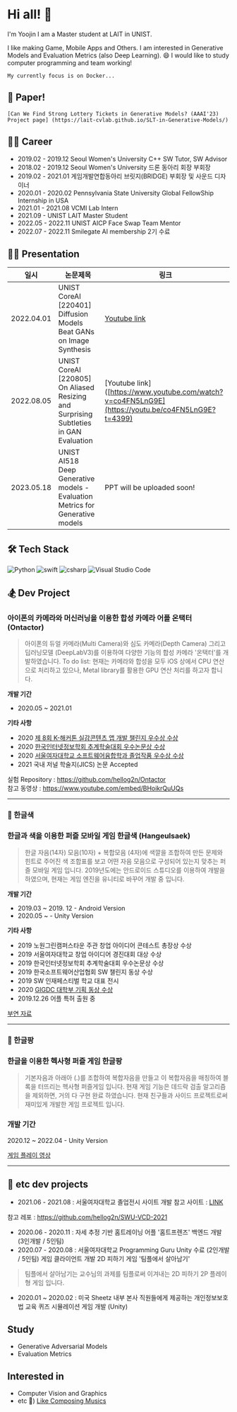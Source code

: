# Hi all! 🌱
I'm Yoojin I am a Master student at LAIT in UNIST.

I like making Game, Mobile Apps and Others. I am interested in Generative Models and Evaluation Metrics (also Deep Learning). 😄
I would like to study computer programming and team working!

`My currently focus is on Docker...`

## 🐬 Paper!
```
[Can We Find Strong Lottery Tickets in Generative Models? (AAAI'23) Project page] (https://lait-cvlab.github.io/SLT-in-Generative-Models/)
```


## 🚴‍♀️ Career
* 2019.02 - 2019.12 Seoul Women's University C++ SW Tutor, SW Advisor
* 2018.02 - 2019.12 Seoul Women's University 드론 동아리 회장 부회장
* 2019.02 - 2021.01 게임개발연합동아리 브릿지(BRIDGE) 부회장 및 사운드 디자이너
* 2020.01 - 2020.02 Pennsylvania State University Global FellowShip Internship in USA
* 2021.01 - 2021.08 VCMI Lab Intern
* 2021.09 - UNIST LAIT Master Student
* 2022.05 - 2022.11 UNIST AICP Face Swap Team Mentor
* 2022.07 - 2022.11 Smilegate AI membership 2기 수료

## 🚴‍♀️ Presentation
|일시|논문제목|링크|
|---|---|---|
|2022.04.01|UNIST CoreAI [220401] Diffusion Models Beat GANs on Image Synthesis | [Youtube link](https://www.youtube.com/watch?v=UatBOlvxz04&t=107s)
|2022.08.05|UNIST CoreAI [220805] On Aliased Resizing and Surprising Subtleties in GAN Evaluation | [Youtube link]([https://www.youtube.com/watch?v=co4FN5LnG9E](https://youtu.be/co4FN5LnG9E?t=4399)
|2023.05.18|UNIST AI518 Deep Generative models - Evaluation Metrics for Generative models| PPT will be uploaded soon! |



## 🛠 Tech Stack
<img alt="Python" src ="https://img.shields.io/badge/python-3776AB.svg?&style=for-the-badge&logo=Python&logoColor=white"/> <img alt="swift" src ="https://img.shields.io/badge/swift-F05138.svg?&style=for-the-badge&logo=Swift&logoColor=white"/> <img alt="csharp" src ="https://img.shields.io/badge/C Sharp-239120.svg?&style=for-the-badge&logo=C Sharp&logoColor=white"/>
<img alt="Visual Studio Code" src ="https://img.shields.io/badge/Visual Studio Code-007ACC.svg?&style=for-the-badge&logo=Visual Studio Code&logoColor=white"/>

## 🏂 Dev Project
### 아이폰의 카메라와 머신러닝을 이용한 합성 카메라 어플 온택터 (Ontactor)
> 아이폰의 듀얼 카메라(Multi Camera)와 심도 카메라(Depth Camera) 그리고 딥러닝모델 (DeepLabV3)를 이용하여 다양한 기능의 합성 카메라 '온택터'를 개발하였습니다.
> To do list: 현재는 카메라와 합성을 모두 iOS 상에서 CPU 연산으로 처리하고 있으나, Metal library를 활용한 GPU 연산 처리를 하고자 합니다.


**개발 기간**
- 2020.05 ~ 2021.01


**기타 사항**
- 2020 [제 8회 K-해커톤 실감콘텐츠 앱 개발 챌린지 우수상 수상](http://swkorea.org/%ea%b3%b5%ec%a7%80%ec%82%ac%ed%95%ad/?nType=UFFscUh5dURaU3p3Qi9SWHlzM3l6UEVPellyK3o5Q3ZNcDFLdU04SlR4OVE5bTg0OEdycHBEZkU1UWxQNTE2ZHRDRzFRS1dheTVzZGozV0hZZ1krNHZFUkZBWjNtdXB4RFY4NS9nY1M0TnNKaXFPekdpVWhrU3B1WGVYakd4ek0=)
- 2020 [한국인터넷정보학회 추계학술대회 우수논문상 수상](http://ksii.or.kr/bbs/nn/article/1430)
- 2020 [서울여자대학교 소프트웨어융합학과 졸업작품 우수상 수상](http://swuswc.cafe24.com/%ea%b3%b5%ec%a7%80%ec%82%ac%ed%95%ad/%ed%95%99%ea%b3%bc-%ea%b3%b5%ec%a7%80%ec%82%ac%ed%95%ad/?pageid=2&uid=575&mod=document)
- 2021 국내 저널 학술지(JICS) 논문 Accepted

실험 Repository : https://github.com/hellog2n/Ontactor
\
참고 동영상 : https://www.youtube.com/embed/BHoikrQuUQs

---
    
      
### 🧩 한글색
### 한글과 색을 이용한 퍼즐 모바일 게임 한글색 (Hangeulsaek)
> 한글 자음(14자) 모음(10자) + 복합모음 (4자)에 색깔을 조합하여 만든 문제와 힌트로 주어진 색 조합표를 보고 어떤 자음 모음으로 구성되어 있는지 맞추는 퍼즐 모바일 게임 입니다. 2019년도에는 안드로이드 스튜디오를 이용하여 개발을 하였으며, 현재는 게임 엔진을 유니티로 바꾸어 개발 중 입니다.

**개발 기간**
- 2019.03 ~ 2019. 12 - Android Version
- 2020.05 ~ - Unity Version

**기타 사항**
- 2019 노원그린캠퍼스타운 주관 창업 아이디어 콘테스트 총장상 수상
- 2019 서울여자대학교 창업 아이디어 경진대회 대상 수상
- 2019 한국인터넷정보학회 추계학술대회 우수논문상 수상
- 2019 한국소프트웨어산업협회 SW 챌린지 동상 수상
- 2019 SW 인재페스티벌 학교 대표 전시
- 2020 [GIGDC 대학부 기획 동상 수상](https://www.gigdc.or.kr/product/item.php?it_id=1597820418&ca_id=102040&findType=&findWord=&page=&sort1=&sort2=)
- 2019.12.26 어플 특허 출원 중

[부연 자료](https://www.gigdc.or.kr/product/item.php?it_id=1597820418&ca_id=102040&findType=&findWord=&page=&sort1=&sort2=)

---

### 🧩 한글팡
### 한글을 이용한 헥사형 퍼즐 게임 한글팡
> 기본자음과 아래아 (.)를 조합하여 복합자음을 만들고 이 복합자음을 매칭하여 블록을 터뜨리는 헥사형 퍼즐게임 입니다. 현재 게임 기능은 데드락 검출 알고리즘을 제외하면, 거의 다 구현 완료 하였습니다. 현재 친구들과 사이드 프로젝트로써 재미있게 개발한 게임 프로젝트 입니다.

### 개발 기간
2020.12 ~ 2022.04 - Unity Version

[게임 플레이 영상](https://drive.google.com/file/d/1A5gc478aPKgbS9GVx0V3PwYnvCuq4GrP/view?usp=sharing)

---

## 🦈 etc dev projects
* 2021.06  - 2021.08 : 서울여자대학교 졸업전시 사이트 개발
참고 사이트 : [LINK](https://wkddbjyjmail.mycafe24.com/)

참고 레포 : https://github.com/hellog2n/SWU-VCD-2021
* 2020.06 - 2020.11 : 자세 추정 기반 홈트레이닝 어플 '홈트프렌즈' 백엔드 개발 (3인개발 / 5인팀)
* 2020.07 - 2020.08 : 서울여자대학교 Programming Guru Unity 수료 (2인개발 / 5인팀) 게임 클라이언트 개발 2D 피하기 게임 '팀플에서 살아남기'
> 팀플에서 살아남기는 교수님의 과제를 팀플로써 이겨내는 2D 피하기 2P 플레이형 게임 입니다.
* 2020.01 ~ 2020.02 : 미국 Sheetz 내부 본사 직원들에게 제공하는 개인정보보호법 교육 퀴즈 시뮬레이션 게임 개발 (Unity)


## Study
- Generative Adversarial Models
- Evaluation Metrics


## Interested in
- Computer Vision and Graphics
- etc 🍎) [Like Composing Musics](https://soundcloud.com/bread-to)

